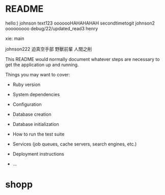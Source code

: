 # README
hello:)
johnson
text123
ooooooHAHAHAHAH secondtimetogit
johnson2
ooooooooo
debug/22/updated_read3
henry


xie:
main

johnson222
迫真空手部
野獸前輩
人間之削

This README would normally document whatever steps are necessary to get the
application up and running.

Things you may want to cover:

- Ruby version

- System dependencies

- Configuration

- Database creation

- Database initialization

- How to run the test suite

- Services (job queues, cache servers, search engines, etc.)

- Deployment instructions

- ...

# shopp

